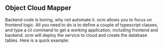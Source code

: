 ## Object Cloud Mapper

Backend code is boring, why not automate it. ocm allows you to focus on frontend logic. All you need to do is to define a couple of typescript classes, and type a cli command to get a working application, including frontend and backend. ocm will deploy the service to cloud and create the database tables. Here is a quick example:
